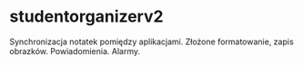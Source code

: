 # studentorganizerv2

Synchronizacja notatek pomiędzy aplikacjami.
Złożone formatowanie, zapis obrazków.
Powiadomienia.
Alarmy.
